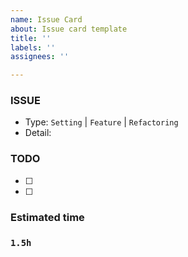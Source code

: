 ```yaml
---
name: Issue Card
about: Issue card template
title: ''
labels: ''
assignees: ''

---
```


### **ISSUE**

- Type: `Setting` | `Feature` | `Refactoring` 
- Detail: 

### **TODO**

- [ ] 
- [ ]

### **Estimated time**

### **`1.5h`**
